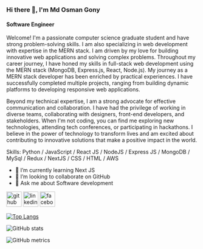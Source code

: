 ### Hi there 👋, I'm Md Osman Gony
#### Software Engineer

Welcome! I'm a passionate computer science graduate student and have strong problem-solving skills. I am also specializing in web development with expertise in the MERN stack. I am driven by my love for building innovative web applications and solving complex problems. Throughout my career journey, I have honed my skills in full-stack web development using the MERN stack (MongoDB, Express.js, React, Node.js). My journey as a MERN stack developer has been enriched by practical experiences. I have successfully completed multiple projects, ranging from building dynamic platforms to developing responsive web applications. 


Beyond my technical expertise, I am a strong advocate for effective communication and collaboration. I have had the privilege of working in diverse teams, collaborating with designers, front-end developers, and stakeholders. When I'm not coding, you can find me exploring new technologies, attending tech conferences, or participating in hackathons. I believe in the power of technology to transform lives and am excited about contributing to innovative solutions that make a positive impact in the world.


Skills: Python / JavaScript / React JS / NodeJS / Express JS / MongoDB / MySql / Redux / NextJS / CSS / HTML / AWS

- 🌱 I’m currently learning Next JS 
- 👯 I’m looking to collaborate on GitHub 
- 💬 Ask me about Software development 


[<img src='https://cdn.jsdelivr.net/npm/simple-icons@3.0.1/icons/github.svg' alt='github' height='40'>](https://github.com/https://github.com/osmangony01)  [<img src='https://cdn.jsdelivr.net/npm/simple-icons@3.0.1/icons/linkedin.svg' alt='linkedin' height='40'>](https://www.linkedin.com/in/https://www.linkedin.com/in/mdosmangony//)  [<img src='https://cdn.jsdelivr.net/npm/simple-icons@3.0.1/icons/facebook.svg' alt='facebook' height='40'>](https://www.facebook.com/https://web.facebook.com/md.osman.gony2)  

[![Top Langs](https://github-readme-stats.vercel.app/api/top-langs/?username=osmangony01)](https://github.com/anuraghazra/github-readme-stats)

![GitHub stats](https://github-readme-stats.vercel.app/api?username=osmangony01&show_icons=true&count_private=true)  

![GitHub metrics](https://metrics.lecoq.io/osmangony01)  
